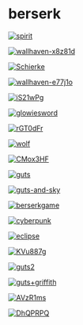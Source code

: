 # berserk

<a href="spirit.jpg"><img alt="spirit" src="spirit.jpg"></a>

<a href="wallhaven-x8z81d.png"><img alt="wallhaven-x8z81d" src="wallhaven-x8z81d.png"></a>

<a href="Schierke.jpg"><img alt="Schierke" src="Schierke.jpg"></a>

<a href="wallhaven-e77j1o.jpg"><img alt="wallhaven-e77j1o" src="wallhaven-e77j1o.jpg"></a>

<a href="iS21wPg.jpeg"><img alt="iS21wPg" src="iS21wPg.jpeg"></a>

<a href="glowiesword.jpg"><img alt="glowiesword" src="glowiesword.jpg"></a>

<a href="rGT0dFr.jpeg"><img alt="rGT0dFr" src="rGT0dFr.jpeg"></a>

<a href="wolf.jpg"><img alt="wolf" src="wolf.jpg"></a>

<a href="CMox3HF.jpeg"><img alt="CMox3HF" src="CMox3HF.jpeg"></a>

<a href="guts.png"><img alt="guts" src="guts.png"></a>

<a href="guts-and-sky.jpg"><img alt="guts-and-sky" src="guts-and-sky.jpg"></a>

<a href="berserkgame.jpg"><img alt="berserkgame" src="berserkgame.jpg"></a>

<a href="cyberpunk.jpg"><img alt="cyberpunk" src="cyberpunk.jpg"></a>

<a href="eclipse.jpg"><img alt="eclipse" src="eclipse.jpg"></a>

<a href="KVu887g.jpeg"><img alt="KVu887g" src="KVu887g.jpeg"></a>

<a href="guts2.png"><img alt="guts2" src="guts2.png"></a>

<a href="guts+griffith.jpg"><img alt="guts+griffith" src="guts+griffith.jpg"></a>

<a href="AVzR1ms.jpeg"><img alt="AVzR1ms" src="AVzR1ms.jpeg"></a>

<a href="DhQPRPQ.jpeg"><img alt="DhQPRPQ" src="DhQPRPQ.jpeg"></a>

